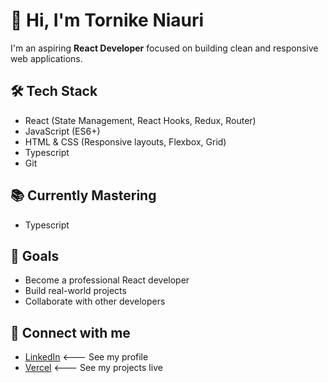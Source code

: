 # 👋 Hi, I'm Tornike Niauri

I'm an aspiring **React Developer** focused on building clean and responsive web applications.

## 🛠️ Tech Stack
- React (State Management, React Hooks, Redux, Router)
- JavaScript (ES6+)
- HTML & CSS (Responsive layouts, Flexbox, Grid)
- Typescript
- Git

## 📚 Currently Mastering
- Typescript

## 🚀 Goals
- Become a professional React developer
- Build real-world projects
- Collaborate with other developers

## 🔗 Connect with me
- [LinkedIn](http://linkedin.com/in/tornike-niauri-03596718b) <--- See my profile
- [Vercel](https://vercel.com/tornikes-projects-b14741ed) <--- See my projects live
  
<!---
NiauriT/NiauriT is a ✨ special ✨ repository because its `README.md` (this file) appears on your GitHub profile.
You can click the Preview link to take a look at your changes.
--->
